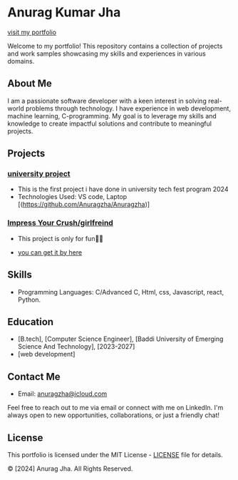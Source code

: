 # Anurag Kumar Jha 
[visit my portfolio](https://www.anuragkumarjha.com.np/)

Welcome to my portfolio! This repository contains a collection of projects and work samples showcasing my skills and experiences in various domains.

## About Me

I am a passionate software developer with a keen interest in solving real-world problems through technology. I have experience in web development, machine learning, C-programming. My goal is to leverage my skills and knowledge to create impactful solutions and contribute to meaningful projects.

## Projects

### [university project](anuragzha.netlify.app/)
- This is the first project i have done in university tech fest program 2024
- Technologies Used: VS code, Laptop
   [(https://github.com/Anuragzha/Anuragzha)]

### [Impress Your Crush/girlfreind](bigfanrose.netlify.app)
- This project is only for fun🤣😎

- [you can get it by here]([link_to_repository](https://github.com/Anuragzha/coding))


## Skills

- Programming Languages: C/Advanced C, Html, css, Javascript, react, Python.

## Education

- [B.tech], [Computer Science Engineer], [Baddi University of Emerging Science And Technology], [2023-2027]
- [web development]

## Contact Me

- Email: anuragzha@icloud.com


Feel free to reach out to me via email or connect with me on LinkedIn. I'm always open to new opportunities, collaborations, or just a friendly chat!

## License

This portfolio is licensed under the MIT License - [LICENSE](LICENSE) file for details.

© [2024] Anurag Jha. All Rights Reserved.
